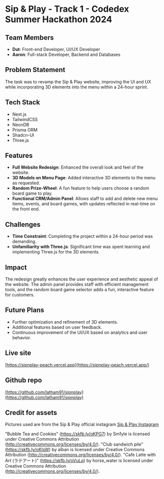 # Sip & Play - Track 1 - Codedex Summer Hackathon 2024

## Team Members
- **Dut**: Front-end Developer, UI/UX Developer
- **Aaron**: Full-stack Developer, Backend and Databases

## Problem Statement
The task was to revamp the Sip & Play website, improving the UI and UX while incorporating 3D elements into the menu within a 24-hour sprint.

## Tech Stack
- Next.js
- TailwindCSS
- NeonDB
- Prisma ORM
- Shadcn-UI
- Three.js

## Features
- **Full Website Redesign**: Enhanced the overall look and feel of the website.
- **3D Models on Menu Page**: Added interactive 3D elements to the menu as requested.
- **Random Prize-Wheel**: A fun feature to help users choose a random board game to play.
- **Functional CRM/Admin Panel**: Allows staff to add and delete new menu items, events, and board games, with updates reflected in real-time on the front end.

## Challenges
- **Time Constraint**: Completing the project within a 24-hour period was demanding.
- **Unfamiliarity with Three.js**: Significant time was spent learning and implementing Three.js for the 3D elements.

## Impact
The redesign greatly enhances the user experience and aesthetic appeal of the website. The admin panel provides staff with efficient management tools, and the random board game selector adds a fun, interactive feature for customers.

## Future Plans
- Further optimization and refinement of 3D elements.
- Additional features based on user feedback.
- Continuous improvement of the UI/UX based on analytics and user behavior.

## Live site
[https://sipnplay-peach.vercel.app](https://sipnplay-peach.vercel.app/)

## Github repo
[https://github.com/latham91/sipnplay](https://github.com/latham91/sipnplay)

## Credit for assets
Pictures used are from the Sip & Play official instagram
[Sip & Play Instagram](https://www.instagram.com/sipnplaynyc)

"Bubble Tea and Cookies" (https://skfb.ly/oKPG7) by Sm1yle is licensed under Creative Commons Attribution (http://creativecommons.org/licenses/by/4.0/).
"Club sandwich pile" (https://skfb.ly/oKIsW) by alban is licensed under Creative Commons Attribution (http://creativecommons.org/licenses/by/4.0/).
"Cafe Latte with Art (ラテアート)" (https://skfb.ly/oVuLq) by horse_water is licensed under Creative Commons Attribution (http://creativecommons.org/licenses/by/4.0/).

